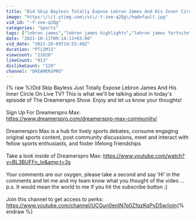 ```yaml
---
title: "Did Skip Bayless Totally Expose Lebron James And His Inner Circle On Live TV?"
image: "https:\/\/i.ytimg.com\/vi\/-Y-zee-q2Qg\/hqdefault.jpg"
vid_id: "-Y-zee-q2Qg"
categories: "Sports"
tags: ["lebron james","lebron james highlights","lebron james fortnite"]
date: "2021-10-11T09:14:12+03:00"
vid_date: "2021-10-09T19:55:40Z"
duration: "PT12M1S"
viewcount: "21020"
likeCount: "913"
dislikeCount: "120"
channel: "DREAMERSPRO"
---
```

{% raw %}Did Skip Bayless Just Totally Expose Lebron James And His Inner Circle On Live TV? This is what we'll be talking about in today's episode of The Dreamerspro Show. Enjoy and let us know your thoughts!<br /><br />Sign Up For Dreamerspro Max: <a rel="nofollow" target="blank" href="https://www.dreamerspro.com/dreamerspro-max-communiity/">https://www.dreamerspro.com/dreamerspro-max-communiity/</a><br /><br />Dreamerspro Max is a hub for lively sports debates, consume engaging original sports content, post community discussions, meet and interact with fellow sports enthusiasts, and foster lifelong friendships<br /><br />Take a look inside of Dreamerspro Max: <a rel="nofollow" target="blank" href="https://www.youtube.com/watch?v=BL3BUFFn_Io&amp;t=3s">https://www.youtube.com/watch?v=BL3BUFFn_Io&amp;t=3s</a><br /><br />Your comments are our oxygen, please take a second and say ‘Hi’ in the comments and let me and my team know what you thought of the video … p.s. It would mean the world to me if you hit the subscribe button ;)<br /><br />Join this channel to get access to perks:<br /><a rel="nofollow" target="blank" href="https://www.youtube.com/channel/UCGun0enIN7p0ZfqzKqPvD5w/join">https://www.youtube.com/channel/UCGun0enIN7p0ZfqzKqPvD5w/join</a>{% endraw %}
